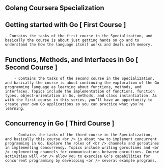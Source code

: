 ## Golang Coursera Specialization

## Getting started with Go [ First Course ]

    - Contains the tasks of the first course in the Specialization, and basically the course is about just getting hands on go and to understand the how the language itself works and deals with memory.


## Functions, Methods, and Interfaces in Go [ Second Course ]

```
    - Contains the tasks of the second course in the Specialization, and basically the course is about continuing the exploration of the Go programming language as learning about functions, methods, and interfaces. Topics include the implementation of functions, function types, object-orientation in Go, methods, and class instantiation. As with the first course in this series, you’ll have an opportunity to create your own Go applications so you can practice what you’re learning.
```

## Concurrency in Go [ Third Course ]

```
    - Contains the tasks of the third course in the Specialization, and basically this course <br /> is about how to implement concurrent programming in Go. Explore the roles of <br /> channels and goroutines in implementing concurrency. Topics include writing goroutines and <br /> implementing channels for communications between goroutines. Course activities will <br /> allow you to exercise Go’s capabilities for concurrent programming by developing <br /> several example programs.
```